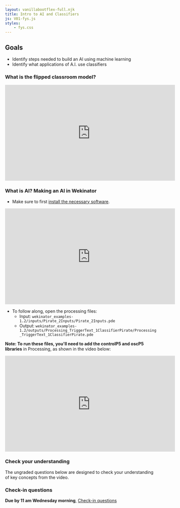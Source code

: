 ```yaml
---
layout: vanillabootflex-full.njk
title: Intro to AI and Classifiers
js: V01-fys.js
styles:
	- fys.css
---
```

## Goals

- Identify steps needed to build an AI using machine learning
- Identify what applications of A.I. use classifiers

### What is the flipped classroom model?


<iframe width="560" height="315" src="https://www.youtube.com/embed/3dH2Co_Cvps" frameborder="0" allow="accelerometer; autoplay; encrypted-media; gyroscope; picture-in-picture" allowfullscreen></iframe>

### What is AI? Making an AI in Wekinator

- Make sure to first [install the necessary software](https://lucid-clarke-7bca0c.netlify.app/fys-installation/).

<iframe width="560" height="315" src="https://www.youtube.com/embed/R7ilsL6maXk" frameborder="0" allow="accelerometer; autoplay; encrypted-media; gyroscope; picture-in-picture" allowfullscreen></iframe>

- To follow along, open the processing files:
	- Input: `wekinator_examples-1.2/inputs/Pirate_2Inputs/Pirate_2Inputs.pde`
	- Output: `wekinator_examples-1.2/outputs/Processing_TriggerText_1ClassifierPirate/Processing_TriggerText_1ClassifierPirate.pde`

**Note: To run these files, you'll need to add the controlP5 and oscP5 libraries** in Processing, as shown in the video below:

<iframe width="560" height="315" src="https://www.youtube.com/embed/LhLXazuTfKU?start=32&end=72" frameborder="0" allow="accelerometer; autoplay; encrypted-media; gyroscope; picture-in-picture" allowfullscreen></iframe>

### Check your understanding

The ungraded questions below are designed to check your understanding of key concepts from the video.

<div id="question-node"></div>

### Check-in questions

**Due by 11 am Wednesday morning**, [Check-in questions](https://d2l.mountunion.edu/d2l/le/content/43087/viewContent/551659/View?ou=43087)

